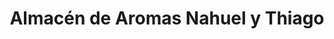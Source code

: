 ---
title: "Almacén de Aromas Nahuel y Thiago"
url: /bahia-blanca/almacen-de-aromas-nahuel-y-thiago/
shop: Parfümerie
---